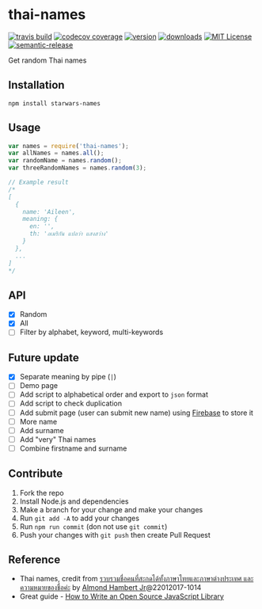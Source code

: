 # thai-names

[![travis build](https://img.shields.io/travis/jojoee/thai-names.svg?style=flat-square)](https://travis-ci.org/jojoee/thai-names)
[![codecov coverage](https://img.shields.io/codecov/c/github/jojoee/thai-names.svg?style=flat-square)](https://codecov.io/github/jojoee/thai-names)
[![version](https://img.shields.io/npm/v/thai-names.svg?style=flat-square)](http://npm.im/thai-names)
[![downloads](https://img.shields.io/npm/dm/thai-names.svg?style=flat-square)](http://npm-stat.com/charts.html?package=thai-names)
[![MIT License](https://img.shields.io/npm/l/thai-names.svg?style=flat-square)](http://opensource.org/licenses/MIT)
[![semantic-release](https://img.shields.io/badge/%20%20%F0%9F%93%A6%F0%9F%9A%80-semantic--release-e10079.svg?style=flat-square)](https://github.com/semantic-release/semantic-release)

Get random Thai names

## Installation

```
npm install starwars-names
```

## Usage

```javascript
var names = require('thai-names');
var allNames = names.all();
var randomName = names.random();
var threeRandomNames = names.random(3);

// Example result
/*
[
  {
    name: 'Aileen',
    meaning: {
      en: '',
      th: 'อเมริกัน แปลว่า แสงสว่าง'
    }
  },
  ...
]
*/
```

## API
- [x] Random
- [x] All
- [ ] Filter by alphabet, keyword, multi-keywords

## Future update
- [x] Separate meaning by pipe (`|`)
- [ ] Demo page
- [ ] Add script to alphabetical order and export to `json` format
- [ ] Add script to check duplication
- [ ] Add submit page (user can submit new name) using [Firebase](https://firebase.google.com/) to store it
- [ ] More name
- [ ] Add surname
- [ ] Add "very" Thai names
- [ ] Combine firstname and surname

## Contribute
1. Fork the repo
2. Install Node.js and dependencies
3. Make a branch for your change and make your changes
4. Run `git add -A` to add your changes
5. Run `npm run commit` (don not use `git commit`)
6. Push your changes with `git push` then create Pull Request

## Reference
- Thai names, credit from [รวบรวมชื่อคนที่สะกดได้ทั้งภาษาไทยและภาษาต่างประเทศ และความหมายของชื่อค่ะ](https://pantip.com/topic/31259696) by [Almond Hambert Jr](https://pantip.com/profile/240418)@22012017-1014
- Great guide - [How to Write an Open Source JavaScript Library](https://egghead.io/courses/how-to-write-an-open-source-javascript-library)
